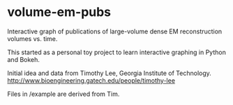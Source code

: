 # volume-em-pubs
Interactive graph of publications of large-volume dense EM reconstruction volumes vs. time.

This started as a personal toy project to learn interactive graphing in Python and Bokeh.

Initial idea and data from Timothy Lee, Georgia Institute of Technology.
http://www.bioengineering.gatech.edu/people/timothy-lee

Files in /example are derived from Tim.